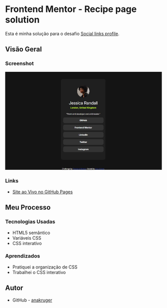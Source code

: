 # Frontend Mentor - Recipe page solution

Esta é minha solução para o desafio [Social links profile](https://anackv.github.io/Frontend-mentor-social-links-profile/).

## Visão Geral

### Screenshot

![](/assets/images/screenshot.jpg)

### Links

- [Site ao Vivo no GitHub Pages](https://anackv.github.io/Frontend-mentor-social-links-profile/)

## Meu Processo

### Tecnologias Usadas

- HTML5 semântico
- Variáveis CSS
- CSS interativo

### Aprendizados

- Pratiquei a organização de CSS 
- Trabalhei o CSS interativo

## Autor

- GitHub - [anakruger](https://github.com/Anackv)
